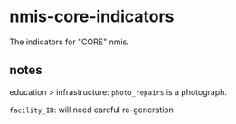 nmis-core-indicators
====================

The indicators for "CORE" nmis.

notes
----
education > infrastructure: `photo_repairs` is a photograph.

`facility_ID`: will need careful re-generation
